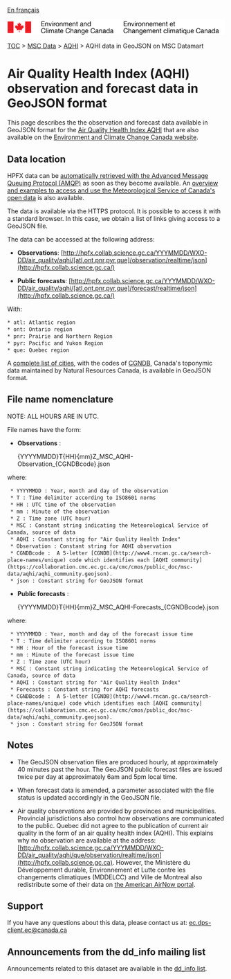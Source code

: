[En français](readme_aqhi-hpfxjson_fr.md)

![ECCC logo](../../img_eccc-logo.png)

[TOC](../../readme_en.md) > [MSC Data](../readme_en.md) > [AQHI](readme_aqhi_en.md) > AQHI data in GeoJSON on MSC Datamart

# Air Quality Health Index (AQHI) observation and forecast data in GeoJSON format

This page describes the the observation and forecast data available in GeoJSON format for the [Air Quality Health Index AQHI](readme_aqhi_en.md) that are also available on the [Environment and Climate Change Canada website](https://meteo.gc.ca/airquality/pages/index_e.html). 

## Data location

HPFX data can be [automatically retrieved with the Advanced Message Queuing Protocol (AMQP)](../../msc-datamart/amqp_en.md) as soon as they become available. An [overview and examples to access and use the Meteorological Service of Canada's open data](../../usage/readme_en.md) is also available.

The data is available via the HTTPS protocol. It is possible to access it with a standard browser. In this case, we obtain a list of links giving access to a GeoJSON file.

The data can be accessed at the following address:

* __Observations__: [http://hpfx.collab.science.gc.ca/YYYMMDD/WXO-DD/air_quality/aqhi/[atl,ont,pnr,pyr,que]/observation/realtime/json](http://hpfx.collab.science.gc.ca/)

* __Public forecasts__: [http://hpfx.collab.science.gc.ca/YYYMMDD/WXO-DD/air_quality/aqhi/[atl,ont,pnr,pyr,que]/forecast/realtime/json](http://hpfx.collab.science.gc.ca/)

With:

    * atl: Atlantic region 
    * ont: Ontario region 
    * pnr: Prairie and Northern Region 
    * pyr: Pacific and Yukon Region
    * que: Quebec region

A [complete list of cities](https://collaboration.cmc.ec.gc.ca/cmc/cmos/public_doc/msc-data/aqhi/aqhi_station.geojson), with the codes of [CGNDB](http://www4.rncan.gc.ca/search-place-names/unique), Canada's toponymic data maintained by Natural Resources Canada, is available in GeoJSON format. 

## File name nomenclature 

NOTE: ALL HOURS ARE IN UTC.

File names have the form:

* __Observations__ :

    {YYYYMMDD}T{HH}{mm}Z_MSC_AQHI-Observation_{CGNDBcode}.json

where:

     * YYYYMMDD : Year, month and day of the observation
     * T : Time delimiter according to ISO8601 norms
     * HH : UTC time of the observation
     * mm : Minute of the observation
     * Z : Time zone (UTC hour)
     * MSC : Constant string indicating the Meteorological Service of Canada, source of data 
     * AQHI : Constant string for "Air Quality Health Index"
     * Observation : Constant string for AQHI observation 
     * CGNDBcode :  A 5-letter [CGNDB](http://www4.rncan.gc.ca/search-place-names/unique) code which identifies each [AQHI community](https://collaboration.cmc.ec.gc.ca/cmc/cmos/public_doc/msc-data/aqhi/aqhi_community.geojson). 
     * json : Constant string for GeoJSON format

* __Public forecasts__ :

    {YYYYMMDD}T{HH}{mm}Z_MSC_AQHI-Forecasts_{CGNDBcode}.json   
   
where:
    
     * YYYYMMDD : Year, month and day of the forecast issue time
     * T : Time delimiter according to ISO8601 norms
     * HH : Hour of the forecast issue time
     * mm : Minute of the forecast issue time
     * Z : Time zone (UTC hour)
     * MSC : Constant string indicating the Meteorological Service of Canada, source of data 
     * AQHI : Constant string for "Air Quality Health Index"
     * Forecasts : Constant string for AQHI forecasts
     * CGNDBcode :  A 5-letter [CGNDB](http://www4.rncan.gc.ca/search-place-names/unique) code which identifies each [AQHI community](https://collaboration.cmc.ec.gc.ca/cmc/cmos/public_doc/msc-data/aqhi/aqhi_community.geojson). 
     * json : Constant string for GeoJSON format

## Notes

* The GeoJSON observation files are produced hourly, at approximately 40 minutes past the hour. The GeoJSON public forecast files are issued twice per day at approximately 6am and 5pm local time.

* When forecast data is amended, a parameter associated with the file status is updated accordingly in the GeoJSON file.

* Air quality observations are provided by provinces and municipalities. Provincial jurisdictions also control how observations are communicated to the public. Quebec did not agree to the publication of current air quality in the form of an air quality health index (AQHI). This explains why no observation are available at the address: [http://hpfx.collab.science.gc.ca/YYYMMDD/WXO-DD/air_quality/aqhi/que/observation/realtime/json](http://hpfx.collab.science.gc.ca). However, the Ministère du Développement durable, Environnement et Lutte contre les changements climatiques (MDDELCC) and Ville de Montreal also redistribute some of their data on [the American AirNow portal](https://www.epa.gov/outdoor-air-quality-data/download-daily-data).

## Support

If you have any questions about this data, please contact us at: [ec.dps-client.ec@canada.ca](mailto:ec.dps-client.ec@canada.ca)

## Announcements from the dd_info mailing list 

Announcements related to this dataset are available in the [dd_info list](https://lists.ec.gc.ca/cgi-bin/mailman/listinfo/dd_info).